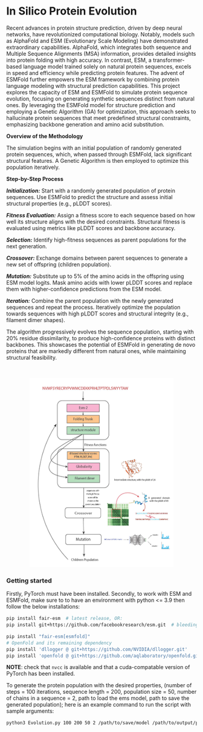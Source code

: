 # In Silico Protein Evolution

Recent advances in protein structure prediction, driven by deep neural networks, have revolutionized computational biology. Notably, models such as AlphaFold and ESM (Evolutionary Scale Modeling) have demonstrated extraordinary capabilities. AlphaFold, which integrates both sequence and Multiple Sequence Alignments (MSA) information, provides detailed insights into protein folding with high accuracy. In contrast, ESM, a transformer-based language model trained solely on natural protein sequences, excels in speed and efficiency while predicting protein features. The advent of ESMFold further empowers the ESM framework by combining protein language modeling with structural prediction capabilities.
This project explores the capacity of ESM and ESMFold to simulate protein sequence evolution, focusing on generating synthetic sequences distinct from natural ones. By leveraging the ESMFold model for structure prediction and employing a Genetic Algorithm (GA) for optimization, this approach seeks to hallucinate protein sequences that meet predefined structural constraints, emphasizing backbone generation and amino acid substitution.


**Overview of the Methodology**

The simulation begins with an initial population of randomly generated protein sequences, which, when passed through ESMFold, lack significant structural features. A Genetic Algorithm is then employed to optimize this population iteratively.

**Step-by-Step Process**

***Initialization:***
Start with a randomly generated population of protein sequences.
Use ESMFold to predict the structure and assess initial structural properties (e.g., pLDDT scores).

***Fitness Evaluation:***
Assign a fitness score to each sequence based on how well its structure aligns with the desired constraints.
Structural fitness is evaluated using metrics like pLDDT scores and backbone accuracy.

***Selection:***
Identify high-fitness sequences as parent populations for the next generation.

***Crossover:***
Exchange domains between parent sequences to generate a new set of offspring (children population).

***Mutation:***
Substitute up to 5% of the amino acids in the offspring using ESM model logits.
Mask amino acids with lower pLDDT scores and replace them with higher-confidence predictions from the ESM model.

***Iteration:***
Combine the parent population with the newly generated sequences and repeat the process.
Iteratively optimize the population towards sequences with high pLDDT scores and structural integrity (e.g., filament dimer shapes).

The algorithm progressively evolves the sequence population, starting with 20% residue dissimilarity, to produce high-confidence proteins with distinct backbones. This showcases the potential of ESMFold in generating de novo proteins that are markedly different from natural ones, while maintaining structural feasibility.




<br>

<p align="center">
  <img src="flowchart.jpg" alt="ProteinEvolution" width="380" height="500">
</p>


### Getting started
Firstly, PyTorch must have been installed.
Secondly, to work with ESM and ESMFold, make sure to to have an environment with python <= 3.9 then follow the below installations:

```bash
pip install fair-esm  # latest release, OR:
pip install git+https://github.com/facebookresearch/esm.git  # bleeding edge, current repo main branch
```

```bash
pip install "fair-esm[esmfold]"
# OpenFold and its remaining dependency
pip install 'dllogger @ git+https://github.com/NVIDIA/dllogger.git'
pip install 'openfold @ git+https://github.com/aqlaboratory/openfold.git@4b41059694619831a7db195b7e0988fc4ff3a307'
```

**NOTE**: check that `nvcc` is available and that a cuda-compatable version of PyTorch has been installed.

To generate the protein population with the desired properties, (number of steps = 100 iterations, sequence length = 200, population size = 50, number of chains in a sequence = 2, path to load the ems model, path to save the generated population); here is an example command to run the script with sample arguments:
```bash
python3 Evolution.py 100 200 50 2 /path/to/save/model /path/to/output/population
```
